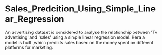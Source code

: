 # Sales_Predcition_Using_Simple_Linear_Regression
An advertising dataset is considered to analyse the relationship between 'Tv advertising' and 'sales' using a simple linear regression model. Hera a model is built ,which predicts sales based on the money spent on different platforms for marketing.
